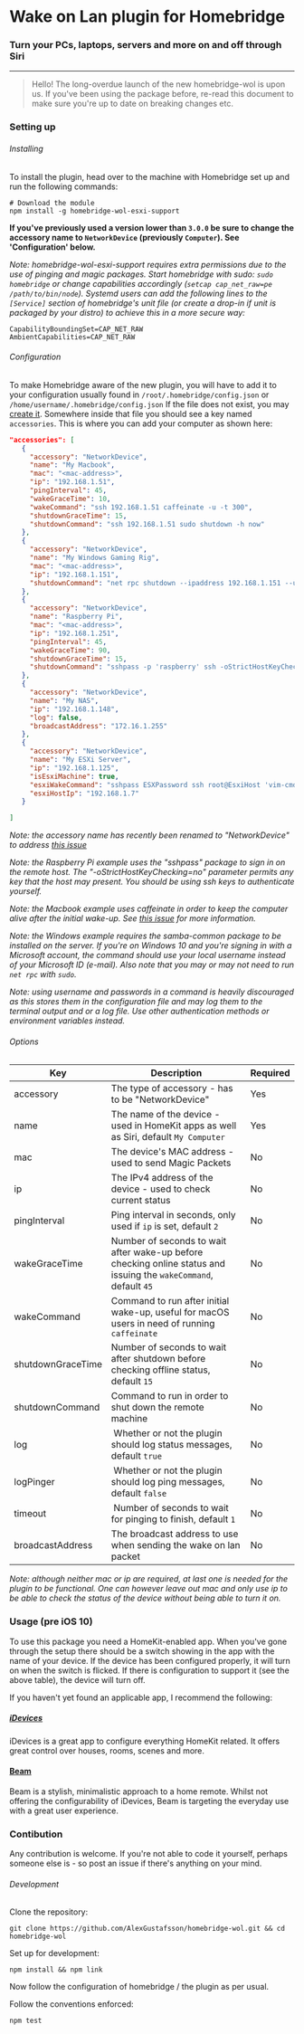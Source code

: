 # Wake on Lan plugin for Homebridge
### Turn your PCs, laptops, servers and more on and off through Siri
***


> Hello! The long-overdue launch of the new homebridge-wol is upon us. If you've been using the package before, re-read this document to make sure you're up to date on breaking changes etc.

### Setting up

###### Installing

To install the plugin, head over to the machine with Homebridge set up and run the following commands:
```
# Download the module
npm install -g homebridge-wol-esxi-support
```

__If you've previously used a version lower than `3.0.0` be sure to change the accessory name to `NetworkDevice` (previously `Computer`). See 'Configuration' below.__

_Note: homebridge-wol-esxi-support requires extra permissions due to the use of pinging and magic packages. Start homebridge with sudo: `sudo homebridge` or change capabilities accordingly (`setcap cap_net_raw=pe /path/to/bin/node`). Systemd users can add the following lines to the `[Service]` section of homebridge's unit file (or create a drop-in if unit is packaged by your distro) to achieve this in a more secure way:_
```
CapabilityBoundingSet=CAP_NET_RAW
AmbientCapabilities=CAP_NET_RAW
```

###### Configuration

To make Homebridge aware of the new plugin, you will have to add it to your configuration usually found in `/root/.homebridge/config.json` or `/home/username/.homebridge/config.json` If the file does not exist, you may [create it](https://github.com/nfarina/homebridge/blob/master/config-sample.json). Somewhere inside that file you should see a key named `accessories`. This is where you can add your computer as shown here:

 ```json
"accessories": [
    {
      "accessory": "NetworkDevice",
      "name": "My Macbook",
      "mac": "<mac-address>",
      "ip": "192.168.1.51",
      "pingInterval": 45,
      "wakeGraceTime": 10,
      "wakeCommand": "ssh 192.168.1.51 caffeinate -u -t 300",
      "shutdownGraceTime": 15,
      "shutdownCommand": "ssh 192.168.1.51 sudo shutdown -h now"
    },
    {
      "accessory": "NetworkDevice",
      "name": "My Windows Gaming Rig",
      "mac": "<mac-address>",
      "ip": "192.168.1.151",
      "shutdownCommand": "net rpc shutdown --ipaddress 192.168.1.151 --user username%password"
    },
    {
      "accessory": "NetworkDevice",
      "name": "Raspberry Pi",
      "mac": "<mac-address>",
      "ip": "192.168.1.251",
      "pingInterval": 45,
      "wakeGraceTime": 90,
      "shutdownGraceTime": 15,
      "shutdownCommand": "sshpass -p 'raspberry' ssh -oStrictHostKeyChecking=no pi@192.168.1.251 sudo shutdown -h now"
    },
    {
      "accessory": "NetworkDevice",
      "name": "My NAS",
      "ip": "192.168.1.148",
      "log": false,
      "broadcastAddress": "172.16.1.255"
    },
    {
      "accessory": "NetworkDevice",
      "name": "My ESXi Server",
      "ip": "192.168.1.125",
      "isEsxiMachine": true,
      "esxiWakeCommand": "sshpass ESXPassword ssh root@EsxiHost 'vim-cmd vmsvc/power.on' 3",
      "esxiHostIp": "192.168.1.7"
    }

]
```
_Note: the accessory name has recently been renamed to "NetworkDevice" to address [this issue](https://github.com/AlexGustafsson/homebridge-wol/issues/17)_

_Note: the Raspberry Pi example uses the "sshpass" package to sign in on the remote host. The "-oStrictHostKeyChecking=no" parameter permits any key that the host may present. You should be using ssh keys to authenticate yourself._

_Note: the Macbook example uses caffeinate in order to keep the computer alive after the initial wake-up. See [this issue](https://github.com/AlexGustafsson/homebridge-wol/issues/30#issuecomment-368733512) for more information._

_Note: the Windows example requires the samba-common package to be installed on the server. If you're on Windows 10 and you're signing in with a Microsoft account, the command should use your local username instead of your Microsoft ID (e-mail). Also note that you may or may not need to run `net rpc` with `sudo`._

_Note: using username and passwords in a command is heavily discouraged as this stores them in the configuration file and may log them to the terminal output and or a log file. Use other authentication methods or environment variables instead._

###### Options

| Key       | Description                                                     | Required |
| --------- | --------------------------------------------------------------- | ---------|
| accessory | The type of accessory - has to be "NetworkDevice"               | Yes      |
| name      | The name of the device - used in HomeKit apps as well as Siri, default `My Computer` | Yes      |
| mac       | The device's MAC address - used to send Magic Packets         | No       |
| ip        | The IPv4 address of the device - used to check current status | No       |
| pingInterval      | Ping interval in seconds, only used if `ip` is set, default `2`                      | No       |
| wakeGraceTime     | Number of seconds to wait after wake-up before checking online status and issuing the `wakeCommand`, default `45`   |  No       |
| wakeCommand | Command to run after initial wake-up, useful for macOS users in need of running `caffeinate` |  No       |
| shutdownGraceTime | Number of seconds to wait after shutdown before checking offline status, default `15` | No       |
| shutdownCommand   | Command to run in order to shut down the remote machine                               | No       |
| log | Whether or not the plugin should log status messages, default `true` | No |
| logPinger | Whether or not the plugin should log ping messages, default `false` | No |
| timeout | Number of seconds to wait for pinging to finish, default `1` | No |
| broadcastAddress | The broadcast address to use when sending the wake on lan packet | No |

_Note: although neither mac or ip are required, at last one is needed for the plugin to be functional. One can however leave out mac and only use ip to be able to check the status of the device without being able to turn it on._

### Usage (pre iOS 10)

To use this package you need a HomeKit-enabled app. When you've gone through the setup there should be a switch showing in the app with the name of your device. If the device has been configured properly, it will turn on when the switch is flicked. If there is configuration to support it (see the above table), the device will turn off.

If you haven't yet found an applicable app, I recommend the following:

##### [iDevices](https://itunes.apple.com/se/app/idevices-connected/id682656390?mt=8)
iDevices is a great app to configure everything HomeKit related. It offers great control over houses, rooms, scenes and more.

#### [Beam](https://itunes.apple.com/us/app/beam-elevate-your-home/id1038439712?mt=8)
Beam is a stylish, minimalistic approach to a home remote. Whilst not offering the configurability of iDevices, Beam is targeting the everyday use with a great user experience.

### Contibution

Any contribution is welcome. If you're not able to code it yourself, perhaps someone else is - so post an issue if there's anything on your mind.

###### Development

Clone the repository:
```
git clone https://github.com/AlexGustafsson/homebridge-wol.git && cd homebridge-wol
```

Set up for development:
```
npm install && npm link
```

Now follow the configuration of homebridge / the plugin as per usual.

Follow the conventions enforced:
```
npm test
```
